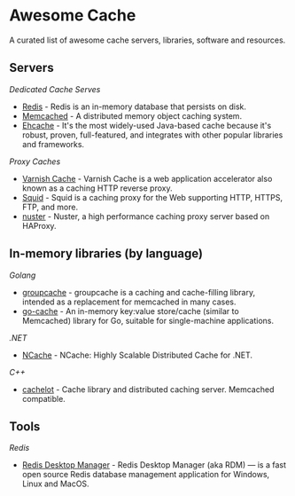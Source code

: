 # Awesome Cache

A curated list of awesome cache servers, libraries, software and resources.


## Servers

*Dedicated Cache Serves*
* [Redis](https://redis.io/) - Redis is an in-memory database that persists on disk.
* [Memcached](https://memcached.org/) - A distributed memory object caching system.
* [Ehcache](https://github.com/ehcache/ehcache3) - It's the most widely-used Java-based cache because it's robust, proven, full-featured, and integrates with other popular libraries and frameworks.

*Proxy Caches*
* [Varnish Cache](https://varnish-cache.org/) - Varnish Cache is a web application accelerator also known as a caching HTTP reverse proxy.
* [Squid](http://www.squid-cache.org/) - Squid is a caching proxy for the Web supporting HTTP, HTTPS, FTP, and more.
* [nuster](https://github.com/jiangwenyuan/nuster) - Nuster, a high performance caching proxy server based on HAProxy.


## In-memory libraries (by language)

*Golang*
* [groupcache](https://github.com/golang/groupcache) - groupcache is a caching and cache-filling library, intended as a replacement for memcached in many cases.
* [go-cache](https://github.com/patrickmn/go-cache) - An in-memory key:value store/cache (similar to Memcached) library for Go, suitable for single-machine applications.


*.NET*
* [NCache](https://github.com/Alachisoft/NCache) - NCache: Highly Scalable Distributed Cache for .NET.

*C++*
* [cachelot](https://github.com/cachelot/cachelot) - Cache library and distributed caching server. Memcached compatible.


## Tools

*Redis*
* [Redis Desktop Manager](https://redisdesktop.com/) - Redis Desktop Manager (aka RDM) — is a fast open source Redis database management application for Windows, Linux and MacOS.

